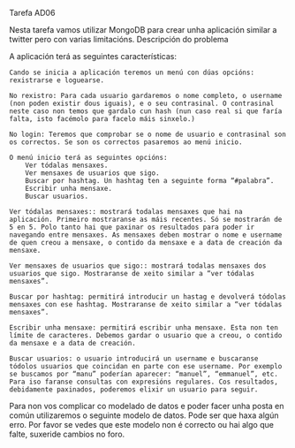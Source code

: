 Tarefa AD06

Nesta tarefa vamos utilizar MongoDB para crear unha aplicación similar a twitter pero con varias limitacións.
Descripción do problema

A aplicación terá as seguintes características:

    Cando se inicia a aplicación teremos un menú con dúas opcións: rexistrarse e loguearse.

    No rexistro: Para cada usuario gardaremos o nome completo, o username (non poden existir dous iguais), e o seu contrasinal. O contrasinal neste caso non temos que gardalo cun hash (nun caso real si que faría falta, isto facémolo para facelo máis sinxelo.)

    No login: Teremos que comprobar se o nome de usuario e contrasinal son os correctos. Se son os correctos pasaremos ao menú inicio.

    O menú inicio terá as seguintes opcións:
        Ver tódalas mensaxes.
        Ver mensaxes de usuarios que sigo.
        Buscar por hashtag. Un hashtag ten a seguinte forma “#palabra”.
        Escribir unha mensaxe.
        Buscar usuarios.

    Ver tódalas mensaxes:: mostrará todalas mensaxes que hai na aplicación. Primeiro mostraranse as máis recentes. Só se mostrarán de 5 en 5. Polo tanto hai que paxinar os resultados para poder ir navegando entre mensaxes. As mensaxes deben mostrar o nome e username de quen creou a mensaxe, o contido da mensaxe e a data de creación da mensaxe.

    Ver mensaxes de usuarios que sigo:: mostrará todalas mensaxes dos usuarios que sigo. Mostraranse de xeito similar a “ver tódalas mensaxes”.

    Buscar por hashtag: permitirá introducir un hastag e devolverá tódolas mensaxes con ese hashtag. Mostraranse de xeito similar a “ver tódalas mensaxes”.

    Escribir unha mensaxe: permitirá escribir unha mensaxe. Esta non ten límite de caracteres. Debemos gardar o usuario que a creou, o contido da mensaxe e a data de creación.

    Buscar usuarios: o usuario introducirá un username e buscaranse tódolos usuarios que coincidan en parte con ese username. Por exemplo se buscamos por “manu” poderían aparecer: “manuel”, “emmanuel”, etc. Para iso faranse consultas con expresións regulares. Cos resultados, debidamente paxinados, poderemos elixir un usuario para seguir.

Para non vos complicar co modelado de datos e poder facer unha posta en común utilizaremos o seguinte modelo de datos. Pode ser que haxa algún erro. Por favor se vedes que este modelo non é correcto ou hai algo que falte, suxeride cambios no foro.
